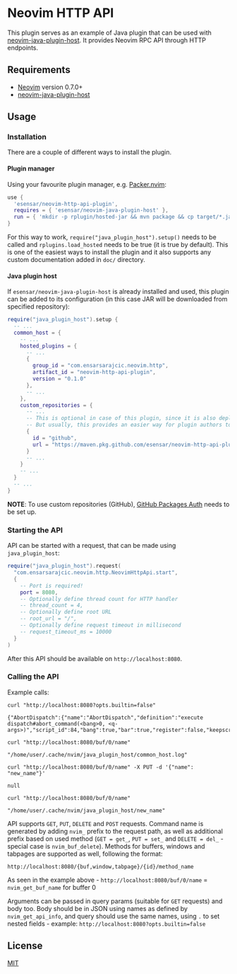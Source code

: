 # Neovim HTTP API

This plugin serves as an example of Java plugin that can be used with [neovim-java-plugin-host](https://github.com/esensar/neovim-java-plugin-host). It provides Neovim RPC API through HTTP endpoints.

## Requirements

- [Neovim](https://neovim.io/) version 0.7.0+
- [neovim-java-plugin-host](https://github.com/esensar/neovim-java-plugin-host)

## Usage

### Installation

There are a couple of different ways to install the plugin.

#### Plugin manager

Using your favourite plugin manager, e.g. [Packer.nvim](https://github.com/wbthomason/packer.nvim):
```lua
use {
  'esensar/neovim-http-api-plugin',
  requires = { 'esensar/neovim-java-plugin-host' },
  run = { 'mkdir -p rplugin/hosted-jar && mvn package && cp target/*.jar rplugin/hosted-jar/' }
}
```

For this way to work, `require("java_plugin_host").setup()` needs to be called and `rplugins.load_hosted` needs to be true (it is true by default). This is one of the easiest ways to install the plugin and it also supports any custom documentation added in `doc/` directory.

#### Java plugin host

If `esensar/neovim-java-plugin-host` is already installed and used, this plugin can be added to its configuration (in this case JAR will be downloaded from specified repository):
```lua
require("java_plugin_host").setup {
  -- ...
  common_host = {
    -- ...
    hosted_plugins = {
      -- ...
      {
        group_id = "com.ensarsarajcic.neovim.http",
        artifact_id = "neovim-http-api-plugin",
        version = "0.1.0"
      },
      -- ...
    },
    custom_repositories = {
      -- ...
      -- This is optional in case of this plugin, since it is also deployed to maven central
      -- But usually, this provides an easier way for plugin authors to deploy their plugins, directly to GitHub package repository
      {
        id = "github",
        url = "https://maven.pkg.github.com/esensar/neovim-http-api-plugin"
      }
      -- ...
    }
    -- ...
  }
  -- ...
}
```
**NOTE**: To use custom repositories (GitHub), [GitHub Packages Auth](https://docs.github.com/en/packages/working-with-a-github-packages-registry/working-with-the-apache-maven-registry) needs to be set up.

### Starting the API

API can be started with a request, that can be made using `java_plugin_host`:
```lua
require("java_plugin_host").request(
  "com.ensarsarajcic.neovim.http.NeovimHttpApi.start",
  {
    -- Port is required!
    port = 8080,
    -- Optionally define thread count for HTTP handler
    -- thread_count = 4,
    -- Optionally define root URL
    -- root_url = "/",
    -- Optionally define request timeout in millisecond
    -- request_timeout_ms = 10000
  }
)
```

After this API should be available on `http://localhost:8080`.

### Calling the API

Example calls:
```
curl "http://localhost:8080?opts.builtin=false"

{"AbortDispatch":{"name":"AbortDispatch","definition":"execute dispatch#abort_command(<bang>0, <q-args>)","script_id":84,"bang":true,"bar":true,"register":false,"keepscript":false,"nargs":"*","complete":null,"complete_arg":null,"count":null,"range":null,"addr":null},"...}

curl "http://localhost:8080/buf/0/name"

"/home/user/.cache/nvim/java_plugin_host/common_host.log"

curl "http://localhost:8080/buf/0/name" -X PUT -d '{"name": "new_name"}'

null

curl "http://localhost:8080/buf/0/name"

"/home/user/.cache/nvim/java_plugin_host/new_name"
```

API supports `GET`, `PUT`, `DELETE` and `POST` requests. Command name is generated by adding `nvim_` prefix to the request path, as well as additional prefix based on used method (`GET = get_`, `PUT = set_` and `DELETE = del_` - special case is `nvim_buf_delete`). Methods for buffers, windows and tabpages are supported as well, following the format:
```
http://localhost:8080/{buf,window,tabpage}/{id}/method_name
```
As seen in the example above - `http://localhost:8080/buf/0/name` = `nvim_get_buf_name` for buffer 0

Arguments can be passed in query params (suitable for `GET` requests) and body too. Body should be in JSON using names as defined by `nvim_get_api_info`, and query should use the same names, using `.` to set nested fields - example: `http://localhost:8080?opts.builtin=false`


## License

[MIT](LICENSE)
